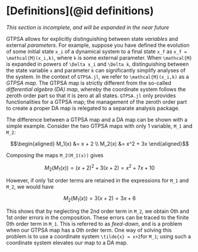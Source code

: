 # [Definitions](@id definitions)
*This section is incomplete, and will be expanded in the near future*

GTPSA allows for explicitly distinguishing between state *variables* and external *parameters*. For example, suppose you have defined the evolution of some initial state ``x_i`` of a dynamical system to a final state ``x_f`` as ``x_f = \mathcal{M}(x_i,k)``, where ``k`` is some external parameter. When ``\mathcal{M}`` is expanded in powers of ``\Delta x_i`` and ``\Delta k``, distinguishing between the state variable ``x`` and parameter ``k`` can significantly simplify analyses of the system.  In the context of `GTPSA.jl`, we refer to ``\mathcal{M}(x_i,k)`` as a *GTPSA map*. The GTPSA map is strictly different from the so-called *differential algebra (DA) map*, whereby the coordinate system follows the zeroth order part so that it is zero at all states. `GTPSA.jl` only provides functionalities for a GTPSA map; the management of the zeroth order part to create a proper DA map is relegated to a separate analysis package.

The difference between a GTPSA map and a DA map can be shown with a simple example. Consider the two GTPSA maps with only 1 variable, ``M_1`` and ``M_2``:

```math
\begin{aligned}
M_1(x) &= x + 2 \\
M_2(x) &= x^2 + 3x
\end{aligned}
```

Composing the maps ``M_2(M_1(x))`` gives

```math
M_2(M_1(x)) = (x+2)^2 + 3(x+2) = x^2 + 7x+10
```

However, if only 1st order terms are retained in the expressions for ``M_1`` and ``M_2``, we would have

```math
M_2(M_1(x)) = 3(x+2) = 3x + 6
```

This shows that by neglecting the 2nd order term in ``M_2``, we obtain 0th and 1st order errors in the composition. These errors can be traced to the finite 0th order term in ``M_1``. This is referred to as *feed-down*, and is a problem when our GTPSA map has a 0th order term. One way of solving this problem is to use a coordinate system ``\tilde{x} = x+2``for ``M_1``; using such a coordinate system elevates our map to a DA map.
